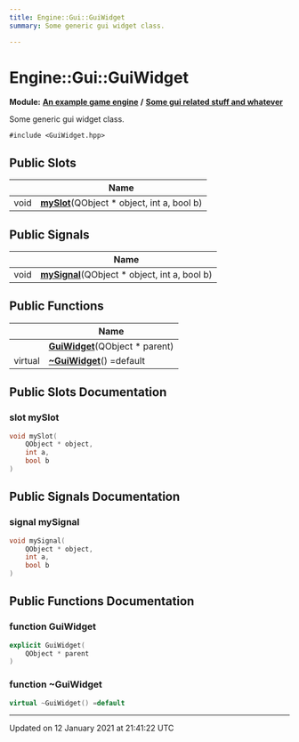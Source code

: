 ```yaml
---
title: Engine::Gui::GuiWidget
summary: Some generic gui widget class.  

---
```


# Engine::Gui::GuiWidget


**Module:** **[An example game engine](/Modules/group__Engine.md)** **/** **[Some gui related stuff and whatever](/Modules/group__Gui.md)**

Some generic gui widget class. 

`#include <GuiWidget.hpp>`









## Public Slots

|                | Name           |
| -------------- | -------------- |
| void | **[mySlot](/Classes/classEngine_1_1Gui_1_1GuiWidget.md#slot-myslot)**(QObject * object, int a, bool b)  |


## Public Signals

|                | Name           |
| -------------- | -------------- |
| void | **[mySignal](/Classes/classEngine_1_1Gui_1_1GuiWidget.md#signal-mysignal)**(QObject * object, int a, bool b)  |




## Public Functions

|                | Name           |
| -------------- | -------------- |
|  | **[GuiWidget](/Classes/classEngine_1_1Gui_1_1GuiWidget.md#function-guiwidget)**(QObject * parent)  |
| virtual  | **[~GuiWidget](/Classes/classEngine_1_1Gui_1_1GuiWidget.md#function-~guiwidget)**() =default  |















## Public Slots Documentation

### slot mySlot

```cpp
void mySlot(
    QObject * object,
    int a,
    bool b
)
```































## Public Signals Documentation

### signal mySignal

```cpp
void mySignal(
    QObject * object,
    int a,
    bool b
)
```

































## Public Functions Documentation

### function GuiWidget

```cpp
explicit GuiWidget(
    QObject * parent
)
```





























### function ~GuiWidget

```cpp
virtual ~GuiWidget() =default
```





































-------------------------------

Updated on 12 January 2021 at 21:41:22 UTC